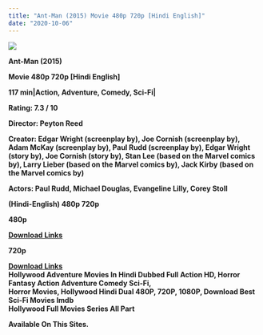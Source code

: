 ```yaml
---
title: "Ant-Man (2015) Movie 480p 720p [Hindi English]"
date: "2020-10-06"
---
```


[**![](https://1.bp.blogspot.com/-joiQ24WweaU/XtYaKfbD-pI/AAAAAAAACW0/CAre_12RTKcQJctvqyui7-E5KUkJs_rFgCLcBGAsYHQ/s1600/antman1movie.jpg)**](https://1.bp.blogspot.com/-joiQ24WweaU/XtYaKfbD-pI/AAAAAAAACW0/CAre_12RTKcQJctvqyui7-E5KUkJs_rFgCLcBGAsYHQ/s1600/antman1movie.jpg)

**Ant-Man (2015)**

**Movie 480p 720p \[Hindi English\]**

**117 min|Action, Adventure, Comedy, Sci-Fi|**

**Rating: 7.3 / 10** 

**Director: Peyton Reed**

**Creator: Edgar Wright (screenplay by), Joe Cornish (screenplay by), Adam McKay (screenplay by), Paul Rudd (screenplay by), Edgar Wright (story by), Joe Cornish (story by), Stan Lee (based on the Marvel comics by), Larry Lieber (based on the Marvel comics by), Jack Kirby (based on the Marvel comics by)**

**Actors: Paul Rudd, Michael Douglas, Evangeline Lilly, Corey Stoll**

 **(Hindi-English) 480p 720p** 

**480p**

**[Download Links](https://anonfiles.com/d7jdJ5Lfo0)**

**720p**

**[Download Links](http://www.veryfasturl.xyz/4711)**  
**Hollywood Adventure Movies In Hindi Dubbed Full Action HD, Horror Fantasy Action Adventure Comedy Sci-Fi,**  
**Horror Movies, Hollywood Hindi Dual 480P, 720P, 1080P, Download Best Sci-Fi Movies Imdb**   
**Hollywood Full Movies Series All Part**

**Available On This Sites.**
